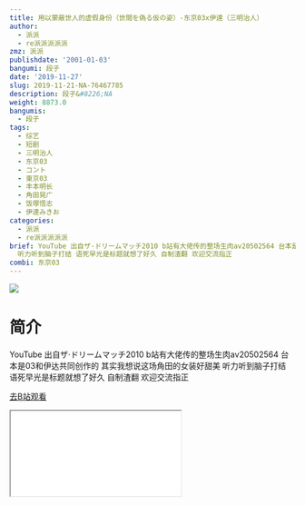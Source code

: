 ```yaml
---
title: 用以蒙蔽世人的虚假身份（世間を偽る仮の姿）-东京03x伊達（三明治人）
author:
  - 派派
  - re派派派派派
zmz: 派派
publishdate: '2001-01-03'
bangumi: 段子
date: '2019-11-27'
slug: 2019-11-21-NA-76467785
description: 段子&#8226;NA
weight: 8873.0
bangumis:
  - 段子
tags:
  - 综艺
  - 短剧
  - 三明治人
  - 东京03
  - コント
  - 東京03
  - 丰本明长
  - 角田晃广
  - 饭塚悟志
  - 伊達みきお
categories:
  - 派派
  - re派派派派派
brief: YouTube 出自ザ·ドリームマッチ2010 b站有大佬传的整场生肉av20502564 台本是03和伊达共同创作的 其实我想说这场角田的女装好甜美
  听力听到脑子打结 语死早光是标题就想了好久 自制渣翻 欢迎交流指正
combi: 东京03
---
```

![](https://raw.githubusercontent.com/tcgriffith/owaraisite/master/static/tmpimg/1e14898270638643abc6dffd76119525aa154657.jpg.480.jpg)
# 简介  
YouTube 出自ザ·ドリームマッチ2010 
b站有大佬传的整场生肉av20502564
台本是03和伊达共同创作的 
其实我想说这场角田的女装好甜美
听力听到脑子打结 语死早光是标题就想了好久
自制渣翻 欢迎交流指正  

[去B站观看](https://www.bilibili.com/video/av76467785/)
<div class ="resp-container"><iframe class="testiframe" src="//player.bilibili.com/player.html?aid=76467785"", scrolling="no", allowfullscreen="true" > </iframe></div> 
